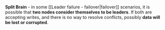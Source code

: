 **Split Brain** - in some [[Leader failure - failover|failover]] scenarios, it is possible that **two nodes consider themselves to be leaders**. If both are accepting writes, and there is no way to resolve conflicts, possibly **data will be lost or corrupted**.